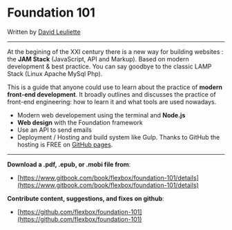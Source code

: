 # Foundation 101

Written by [David Leuliette](http://davidl.fr/)

---

At the begining of the XXI century there is a new way for building websites : the **JAM Stack** \(JavaScript, API and Markup\). Based on modern development & best practice. You can say goodbye to the classic LAMP Stack \(Linux Apache MySql Php\).

This is a guide that anyone could use to learn about the practice of **modern front-end development**. It broadly outlines and discusses the practice of front-end engineering: how to learn it and what tools are used nowadays.

* Modern web developement using the terminal and **Node.js**
* **Web design** with the Foundation framework
* Use an API to send emails
* Deployment / Hosting and build system like Gulp. Thanks to GitHub the hosting is FREE on [GitHub pages](https://pages.github.com/).

---

**Download a .pdf, .epub, or .mobi file from**:

* [https://www.gitbook.com/book/flexbox/foundation-101/details](https://www.gitbook.com/book/flexbox/foundation-101/details)

**Contribute content, suggestions, and fixes on github**:

* [https://github.com/flexbox/foundation-101](https://github.com/flexbox/foundation-101)



